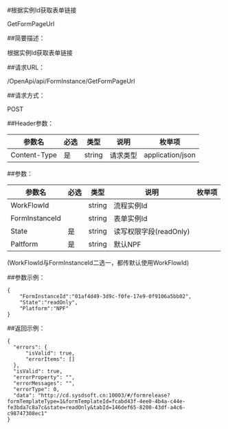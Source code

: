 #根据实例Id获取表单链接

GetFormPageUrl

##简要描述：

根据实例Id获取表单链接

##请求URL：

/OpenApi/api/FormInstance/GetFormPageUrl

##请求方式：

POST

##Header参数：

|  参数名 | 必选  | 类型  | 说明  | 枚举项  |
| ------------ | ------------ | ------------ | ------------ | ------------
| Content-Type  |  是 | string  |  请求类型 | application/json

##参数：

|  参数名 | 必选  | 类型  | 说明  | 枚举项  |
| ------------ | ------------ | ------------ | ------------ | ------------
| WorkFlowId  |  | string  | 流程实例Id  |
| FormInstanceId  |   | string  | 表单实例Id  |
| State  | 是  | string  | 读写权限字段(readOnly) |
| Paltform  | 是  | string  | 默认NPF  |

(WorkFlowId与FormInstanceId二选一，都传默认使用WorkFlowId)

##参数示例：

    {
    	"FormInstanceId":"01af4d49-3d9c-f0fe-17e9-0f9106a5bb02",
    	"State":"readOnly",
    	"Platform":"NPF"
    }


##返回示例：

    {
      "errors": {
          "isValid": true,
          "errorItems": []
      },
      "isValid": true,
      "errorProperty": "",
      "errorMessages": "",
      "errorType": 0,
      "data": "http://cd.sysdsoft.cn:10003/#/formrelease?formTemplateType=1&formTemplateId=fcabd43f-4ee0-4b4a-c44e-fe3bda7c8a7c&state=readOnly&tabId=146def65-8200-43df-a4c6-c98747308ec1"
    }
